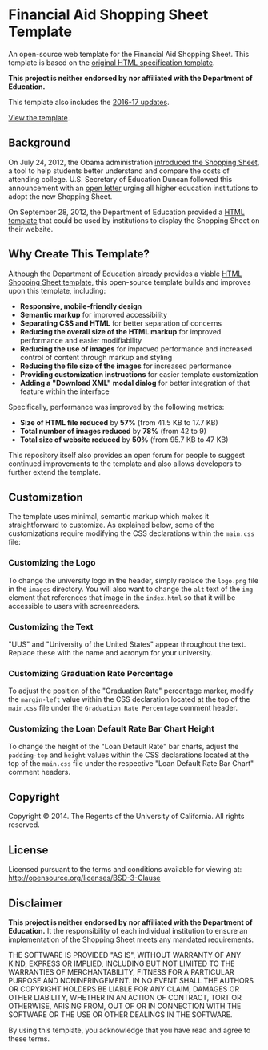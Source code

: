 # Financial Aid Shopping Sheet Template

An open-source web template for the Financial Aid Shopping Sheet. This template is based on the
[original HTML specification template](http://ifap.ed.gov/eannouncements/092812ImplementoftheFinancialAidShopSheet.html).

__This project is neither endorsed by nor affiliated with the Department of Education.__

This template also includes the [2016-17 updates](http://ifap.ed.gov/eannouncements/011916FinancialAidShoppingSheet20162017.html).

[View the template](http://ucsbfinaid.github.io/Shopping-Sheet/).

## Background

On July 24, 2012, the Obama administration [introduced the Shopping Sheet](http://www.whitehouse.gov/the-press-office/2012/07/24/fact-sheet-administration-releases-final-version-financial-aid-shopping-),
a tool to help students better understand and compare the costs of attending college. U.S. Secretary of Education Duncan followed this announcement with an
[open letter](http://www2.ed.gov/policy/highered/guid/secletter/120724.html) urging all higher education institutions to adopt
the new Shopping Sheet.

On September 28, 2012, the Department of Education provided a [HTML template](http://ifap.ed.gov/eannouncements/092812ImplementoftheFinancialAidShopSheet.html)
that could be used by institutions to display the Shopping Sheet on their website.

## Why Create This Template?

Although the Department of Education already provides a viable [HTML Shopping Sheet template](http://ifap.ed.gov/eannouncements/092812ImplementoftheFinancialAidShopSheet.html),
this open-source template builds and improves upon this template, including:

* __Responsive, mobile-friendly design__
* __Semantic markup__ for improved accessibility
* __Separating CSS and HTML__ for better separation of concerns
* __Reducing the overall size of the HTML markup__ for improved performance and easier modifiability
* __Reducing the use of images__ for improved performance and increased control of content through markup and styling
* __Reducing the file size of the images__ for increased performance
* __Providing customization instructions__ for easier template customization
* __Adding a "Download XML" modal dialog__ for better integration of that feature within the interface

Specifically, performance was improved by the following metrics:

* __Size of HTML file reduced__ by __57%__ (from 41.5 KB to 17.7 KB)
* __Total number of images reduced__ by __78%__ (from 42 to 9)
* __Total size of website reduced__ by __50%__ (from 95.7 KB to 47 KB)

This repository itself also provides an open forum for people to suggest continued improvements to the template and also allows
developers to further extend the template.

## Customization

The template uses minimal, semantic markup which makes it straightforward to customize. As explained below, some of the customizations
require modifying the CSS declarations within the `main.css` file:

### Customizing the Logo

To change the university logo in the header, simply replace the `logo.png` file in the `images` directory. You will also want
to change the `alt` text of the `img` element that references that image in the `index.html` so that it will be accessible
to users with screenreaders.

### Customizing the Text

"UUS" and "University of the United States" appear throughout the text. Replace these with the name and acronym for your
university.

### Customizing Graduation Rate Percentage

To adjust the position of the "Graduation Rate" percentage marker, modify the `margin-left` value within the CSS declaration
located at the top of the `main.css` file under the `Graduation Rate Percentage` comment header.

### Customizing the Loan Default Rate Bar Chart Height

To change the height of the "Loan Default Rate" bar charts, adjust the `padding-top` and `height` values within the CSS
declarations located at the top of the `main.css` file under the respective "Loan Default Rate Bar Chart" comment headers.

## Copyright

Copyright &copy; 2014. The Regents of the University of California. All rights reserved.

## License

Licensed pursuant to the terms and conditions available for viewing at: http://opensource.org/licenses/BSD-3-Clause

## Disclaimer

__This project is neither endorsed by nor affiliated with the Department of Education.__
It the responsibility of each individual
institution to ensure an implementation of the Shopping Sheet meets any mandated requirements.

THE SOFTWARE IS PROVIDED "AS IS", WITHOUT WARRANTY OF ANY KIND, EXPRESS OR IMPLIED, INCLUDING BUT NOT LIMITED TO THE
WARRANTIES OF MERCHANTABILITY, FITNESS FOR A PARTICULAR PURPOSE AND NONINFRINGEMENT. IN NO EVENT SHALL THE AUTHORS
OR COPYRIGHT HOLDERS BE LIABLE FOR ANY CLAIM, DAMAGES OR OTHER LIABILITY, WHETHER IN AN ACTION OF CONTRACT, TORT OR
OTHERWISE, ARISING FROM, OUT OF OR IN CONNECTION WITH THE SOFTWARE OR THE USE OR OTHER DEALINGS IN THE SOFTWARE.

By using this template, you acknowledge that you have read and agree to these terms.
